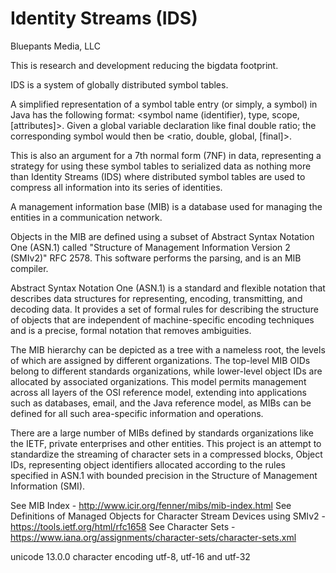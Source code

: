 # Identity Streams (IDS)

Bluepants Media, LLC

This is research and development reducing the bigdata footprint.

IDS is a system of globally distributed symbol tables.

A simplified representation of a symbol table entry (or simply, a symbol) in Java has the following format: <symbol
name (identifier), type, scope, [attributes]>. Given a global variable declaration like final double ratio; the
corresponding symbol would then be <ratio, double, global, [final]>.

This is also an argument for a 7th normal form (7NF) in data, representing a strategy for using these symbol tables to
serialized data as nothing more than Identity Streams (IDS) where distributed symbol tables are used to compress all
information into its series of identities.

A management information base (MIB) is a database used for managing the entities in a communication network.

Objects in the MIB are defined using a subset of Abstract Syntax Notation One (ASN.1)
called "Structure of Management Information Version 2 (SMIv2)" RFC 2578. This software performs the parsing, and is an
MIB compiler.

Abstract Syntax Notation One (ASN.1) is a standard and flexible notation that describes data structures for
representing, encoding, transmitting, and decoding data.
It provides a set of formal rules for describing the structure of objects that are
independent of machine-specific encoding techniques and is a precise, formal notation
that removes ambiguities.

The MIB hierarchy can be depicted as a tree with a nameless root, the levels of which
are assigned by different organizations. The top-level MIB OIDs belong to different
standards organizations, while lower-level object IDs are allocated by associated
organizations. This model permits management across all layers of the OSI reference model,
extending into applications such as databases, email, and the Java reference model,
as MIBs can be defined for all such area-specific information and operations.

There are a large number of MIBs defined by standards organizations like the IETF,
private enterprises and other entities. This project is an attempt to standardize the
streaming of character sets in a compressed blocks, Object IDs, representing object
identifiers allocated according to the rules specified in ASN.1 with bounded
precision in the Structure of Management Information (SMI).

See MIB Index - http://www.icir.org/fenner/mibs/mib-index.html
See Definitions of Managed Objects for Character Stream Devices using SMIv2 - https://tools.ietf.org/html/rfc1658
See Character Sets - https://www.iana.org/assignments/character-sets/character-sets.xml

unicode 13.0.0
character encoding utf-8, utf-16 and utf-32
